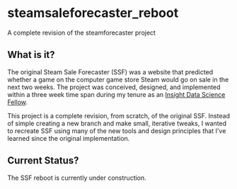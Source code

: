 # steamsaleforecaster_reboot
A complete revision of the steamforecaster project

## What is it?
The original Steam Sale Forecaster (SSF) was a website that predicted whether a game on the computer game store Steam would go on sale in the next two weeks. The project was conceived, designed, and implemented within a three week time span during my tenure as an [Insight Data Science Fellow](http://insightdatascience.com/).  
  
  This project is a complete revision, from scratch, of the original SSF. Instead of simple creating a new branch and make small, iterative tweaks, I wanted to recreate SSF using many of the new tools and design principles that I've learned since the original implementation. 
  
## Current Status?
The SSF reboot is currently under construction. 
